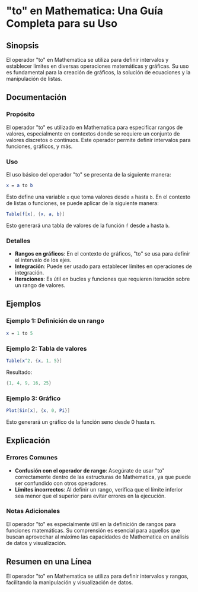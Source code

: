 <!--
Meta Description: # "to" en Mathematica: Una Guía Completa para su Uso ## Sinopsis El operador "to" en Mathematica se utiliza para definir intervalos y establecer límit...
Meta Keywords: mathematica, para, operador, valores, que
-->

# "to" en Mathematica: Una Guía Completa para su Uso

## Sinopsis
El operador "to" en Mathematica se utiliza para definir intervalos y establecer límites en diversas operaciones matemáticas y gráficas. Su uso es fundamental para la creación de gráficos, la solución de ecuaciones y la manipulación de listas.

## Documentación
### Propósito
El operador "to" es utilizado en Mathematica para especificar rangos de valores, especialmente en contextos donde se requiere un conjunto de valores discretos o continuos. Este operador permite definir intervalos para funciones, gráficos, y más.

### Uso
El uso básico del operador "to" se presenta de la siguiente manera:

```mathematica
x = a to b
```

Esto define una variable `x` que toma valores desde `a` hasta `b`. En el contexto de listas o funciones, se puede aplicar de la siguiente manera:

```mathematica
Table[f[x], {x, a, b}]
```

Esto generará una tabla de valores de la función `f` desde `a` hasta `b`.

### Detalles
- **Rangos en gráficos**: En el contexto de gráficos, "to" se usa para definir el intervalo de los ejes.
- **Integración**: Puede ser usado para establecer límites en operaciones de integración.
- **Iteraciones**: Es útil en bucles y funciones que requieren iteración sobre un rango de valores.

## Ejemplos
### Ejemplo 1: Definición de un rango
```mathematica
x = 1 to 5
```

### Ejemplo 2: Tabla de valores
```mathematica
Table[x^2, {x, 1, 5}]
```

Resultado:
```mathematica
{1, 4, 9, 16, 25}
```

### Ejemplo 3: Gráfico
```mathematica
Plot[Sin[x], {x, 0, Pi}]
```

Esto generará un gráfico de la función seno desde 0 hasta π.

## Explicación
### Errores Comunes
- **Confusión con el operador de rango**: Asegúrate de usar "to" correctamente dentro de las estructuras de Mathematica, ya que puede ser confundido con otros operadores.
- **Límites incorrectos**: Al definir un rango, verifica que el límite inferior sea menor que el superior para evitar errores en la ejecución.

### Notas Adicionales
El operador "to" es especialmente útil en la definición de rangos para funciones matemáticas. Su comprensión es esencial para aquellos que buscan aprovechar al máximo las capacidades de Mathematica en análisis de datos y visualización.

## Resumen en una Línea
El operador "to" en Mathematica se utiliza para definir intervalos y rangos, facilitando la manipulación y visualización de datos.